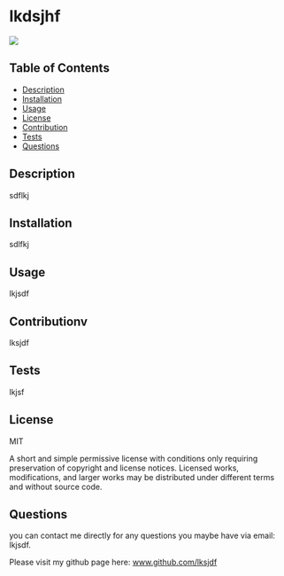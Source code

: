 # lkdsjhf
 ![](https://img.shields.io/badge/license-MIT-green)
 ## Table of Contents 
* [Description](#description) 
* [Installation](#installation) 
* [Usage](#usage) 
* [License](#license) 
* [Contribution](#Contribution) 
* [Tests](#tests) 
* [Questions](#questions)
## Description 
sdflkj
## Installation 
sdlfkj
## Usage 
lkjsdf
## Contributionv
lksjdf
## Tests 
lkjsf
## License 
MIT

A short and simple permissive license with conditions only requiring preservation of copyright and license notices. Licensed works, modifications, and larger works may be distributed under different terms and without source code.
## Questions 
 you can contact me directly for any questions you maybe have via email:  lkjsdf.
    
Please visit my github page here: www.github.com/lksjdf